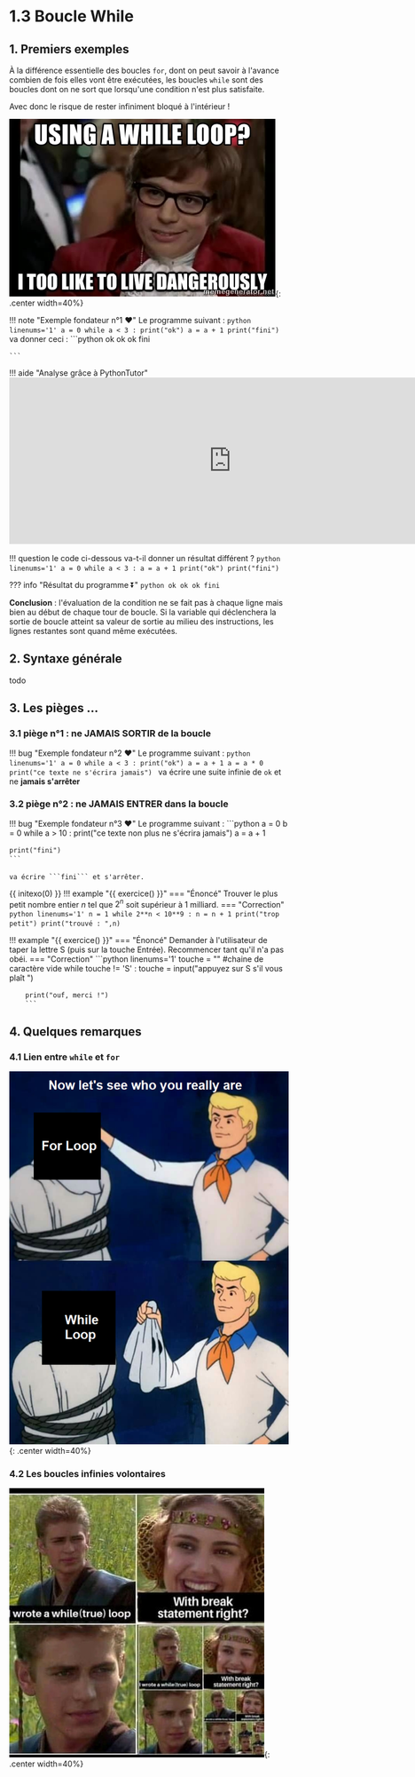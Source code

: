# 1.3 Boucle While

## 1. Premiers exemples

À la différence essentielle des boucles `for`, dont on peut savoir à l'avance combien de fois elles vont être exécutées, les boucles `while` sont des boucles dont on ne sort que lorsqu'une condition n'est plus satisfaite. 

Avec donc le risque de rester infiniment bloqué à l'intérieur !  

![image](data/danger.jpg){: .center width=40%}

!!! note "Exemple fondateur n°1 :heart:"
    Le programme suivant :
    ```python linenums='1'
    a = 0
    while a < 3 :
        print("ok")
        a = a + 1
    print("fini")
    ```
    va donner ceci :
    ```python
    ok
    ok
    ok
    fini

    ```
!!! aide "Analyse grâce à PythonTutor"
    <iframe width="800" height="300" frameborder="0" src="https://pythontutor.com/iframe-embed.html#code=a%20%3D%200%0Awhile%20a%20%3C%203%3A%0A%20%20%20%20print%28%22ok%22%29%0A%20%20%20%20a%20%3D%20a%20%2B%201%0Aprint%28%22fini%22%29&codeDivHeight=400&codeDivWidth=350&cumulative=false&curInstr=0&heapPrimitives=nevernest&origin=opt-frontend.js&py=3&rawInputLstJSON=%5B%5D&textReferences=false"> </iframe>


!!! question
    le code ci-dessous va-t-il donner un résultat différent ?
    ```python linenums='1'
    a = 0
    while a < 3 :
        a = a + 1
        print("ok")
    print("fini")
    ```

??? info "Résultat du programme ⏬"
    ```python
    ok
    ok
    ok
    fini
    ```



**Conclusion** : l'évaluation de la condition ne se fait pas à chaque ligne mais bien au début de chaque tour de boucle. Si la variable qui déclenchera la sortie de boucle atteint sa valeur de sortie au milieu des instructions, les lignes restantes sont quand même exécutées.


## 2. Syntaxe générale
todo
## 3. Les pièges ...

### 3.1 piège n°1 : ne JAMAIS SORTIR de la boucle


!!! bug "Exemple fondateur n°2 :heart:"
    Le programme suivant :
    ```python linenums='1'
    a = 0
    while a < 3 :
        print("ok")
        a = a + 1
        a = a * 0
    print("ce texte ne s'écrira jamais")
    ```
    va écrire une suite infinie de ```ok``` et ne **jamais s'arrêter**


### 3.2 piège n°2 : ne JAMAIS ENTRER dans la boucle

!!! bug "Exemple fondateur n°3 :heart:"
    Le programme suivant :
    ```python
    a = 0
    b = 0
    while a > 10 :
        print("ce texte non plus ne s'écrira jamais")
        a = a + 1
        
    print("fini") 
    ```

    va écrire ```fini``` et s'arrêter.

{{ initexo(0) }}
!!! example "{{ exercice() }}"
    === "Énoncé"
        Trouver le plus petit nombre entier $n$ tel que $2^n$ soit supérieur à 1 milliard.
    === "Correction"
        ```python linenums='1'
        n = 1
        while 2**n < 10**9 :
            n = n + 1
            print("trop petit")
        print("trouvé : ",n)
        ```

!!! example "{{ exercice() }}"
    === "Énoncé"
        Demander à l'utilisateur de taper la lettre S (puis sur la touche Entrée). Recommencer tant qu'il n'a pas obéi.
    === "Correction"
        ```python linenums='1'
        touche = ""  #chaine de caractère vide
        while touche != 'S' :
            touche = input("appuyez sur S s'il vous plaît ")

        print("ouf, merci !")
        ```


## 4. Quelques remarques
### 4.1 Lien entre ```while``` et ```for```
![image](data/scooby.png){: .center width=40%}

### 4.2 Les boucles infinies volontaires
![image](data/anakin.jpg){: .center width=40%}

 
